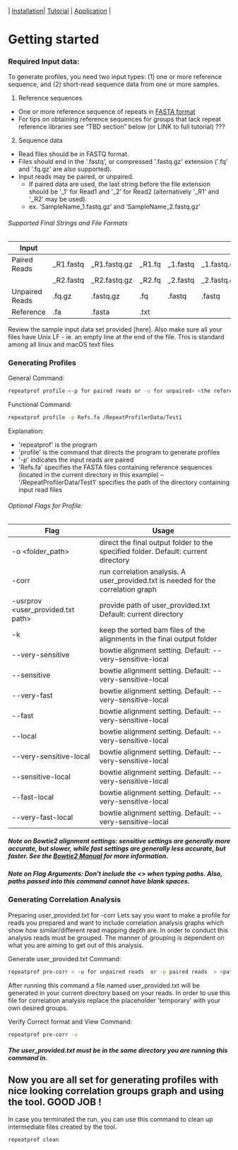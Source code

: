 | [Installation](./readme.md)| [Tutorial](./tutorial.md) | [Application](uses.md) |
# Getting started

### Required Input data:

To generate profiles, you need two input types: (1) one or more reference sequence, and (2) short-read sequence data from one or more samples.

1. Reference sequences
- One or more reference sequence of repeats in [FASTA format]
- For tips on obtaining reference sequences for groups that lack repeat reference libraries see “TBD section” below (or LINK to full tutorial) ???

2. Sequence data
- Read files should be in FASTQ format.
- Files should end in the '.fastq', or compressed '.fastq.gz' extension ('.fq' and '.fq.gz' are also supported).
- Input reads may be paired, or unpaired. 
  - If paired data are used, the last string before the file extension should be '_1' for Read1 and '_2' for Read2 (alternatively '_R1' and '_R2' may be used). 
  - ex. ‘SampleName_1.fastq.gz’ and ‘SampleName_2.fastq.gz’
  
###### Supported Final Strings and File Formats

|  Input |   |   |   |   |   |   |   |
|---|---|---|---|---|---|---|---|
| Paired Reads   | _R1.fastq | _R1.fastq.gz | _R1.fq | _1.fastq | _1.fastq.gz | _1.fq | _1.fq.gz |   
|                | _R2.fastq | _R2.fastq.gz | _R2.fq | _2.fastq | _2.fastq.gz | _2.fq | _2.fq.gz |   
| Unpaired Reads | .fq.gz    | .fastq.gz    | .fq    | .fastq   | .fastq      | .fq   | .fq.gz   |   
| Reference      | .fa       | .fasta       | .txt   |          |             |       |          |                

Review the sample input data set provided [here]. Also make sure all your files have Unix LF - ie. an empty line at the end of the file. This is standard among all linux and macOS text files


### Generating Profiles

General Command:
```sh
repeatprof profile <-p for paired reads or -u for unpaired> <the reference sequence path > <path of the folder containing reads> [optional flags]
```

Functional Command:
```sh
repeatprof profile -p Refs.fa /RepeatProfilerData/Test1
```

Explanation:
- 'repeatprof' is the program
- 'profile' is the command that directs the program to generate profiles
- '-p' indicates the input reads are paired
- 'Refs.fa' specifies the FASTA files containing reference sequences (located in the current directory in this example)
– '/RepeatProfilerData/Test1' specifies the path of the directory containing input read files


###### Optional Flags for Profile:
| Flag| Usage |
|-------------------------------------|---|
| -o <folder_path>                    | direct the final output folder to the specified folder. Default: current directory |
| -corr                               | run correlation analysis. A user_provided.txt is needed for the correlation graph |
| -usrprov <user_provided.txt path>   | provide path of user_provided.txt Default: current directory |
| -k                                  | keep the sorted bam files of the alignments in the final output folder |
| --very-sensitive                    | bowtie alignment setting. Default: --very-sensitive-local |
| --sensitive                         | bowtie alignment setting. Default: --very-sensitive-local |
| --very-fast                         | bowtie alignment setting. Default: --very-sensitive-local |
| --fast                              | bowtie alignment setting. Default: --very-sensitive-local |
| --local                             | bowtie alignment setting. Default: --very-sensitive-local |
| --very-sensitive-local              | bowtie alignment setting. Default: --very-sensitive-local |
| --sensitive-local                   | bowtie alignment setting. Default: --very-sensitive-local |
| --fast-local                        | bowtie alignment setting. Default: --very-sensitive-local |
| --very-fast-local                   | bowtie alignment setting. Default: --very-sensitive-local |

##### Note on Bowtie2 alignment settings: sensitive settings are generally more accurate, but slower, while fast settings are generally less accurate, but faster. See the [Bowtie2 Manual] for more information.

##### Note on Flag Arguments: Don't include the <> when typing paths. Also, paths passed into this command cannot have blank spaces.

### Generating Correlation Analysis
Preparing user_provided.txt for -corr
Lets say you want to make a profile for reads you prepared and want to include correlation analysis graphs which show how similar/different read mapping depth are. In order to conduct this analysis reads must be grouped. The manner of grouping is dependent on what you are aiming to get out of this analysis.

Generate user_provided.txt Command:
```sh
repeatprof pre-corr < -u for unpaired reads  or -p paired reads  > <path reads folder>
```

After running this command a file named user_provided.txt will be generated in your current directory based on your reads. In order to use this file for correlation analysis replace the placeholder 'temporary' with your own desired groups.  

Verify Correct format and View Command:
```sh
repeatprof pre-corr -v   
```

##### The user_provided.txt must be in the same directory you are running this command in.

## Now you are all set for generating profiles with nice looking correlation groups graph and using the tool. GOOD JOB !

In case you terminated the run, you can use this command to clean up intermediate files created by the tool.
```sh
repeatprof clean   
```

[//]: #
   [Installation]: <https://johnssproul.github.io/RepeatProfiler/>
   [Application]: <https://johnssproul.github.io/RepeatProfiler/Uses.html>
   [FASTA format]: <https://github.com/adam-p/markdown-here/wiki/Markdown-Cheatsheet>
   [Bowtie2 Manual]: <http://gensoft.pasteur.fr/docs/bowtie2/2.0.0/>
   
